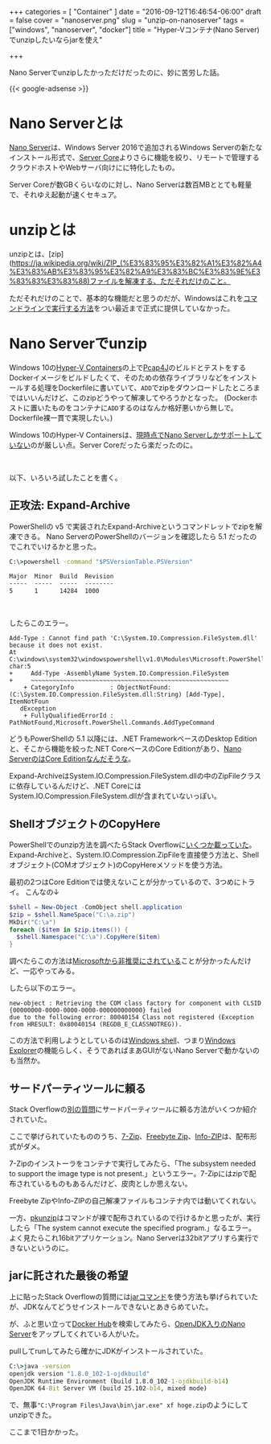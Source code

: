 +++
categories = [ "Container" ]
date = "2016-09-12T16:46:54-06:00"
draft = false
cover = "nanoserver.png"
slug = "unzip-on-nanoserver"
tags = ["windows", "nanoserver", "docker"]
title = "Hyper-Vコンテナ(Nano Server)でunzipしたいならjarを使え"

+++

Nano Serverでunzipしたかっただけだったのに、妙に苦労した話。

<!--more-->

{{< google-adsense >}}

# Nano Serverとは
[Nano Server](https://technet.microsoft.com/en-us/windows-server-docs/compute/nano-server/getting-started-with-nano-server)は、Windows Server 2016で追加されるWindows Serverの新たなインストール形式で、[Server Core](https://en.wikipedia.org/wiki/Server_Core)よりさらに機能を絞り、リモートで管理するクラウドホストやWebサーバ向けにに特化したもの。

Server Coreが数GBくらいなのに対し、Nano Serverは数百MBととても軽量で、それゆえ起動が速くセキュア。

# unzipとは
unzipとは、[zip](https://ja.wikipedia.org/wiki/ZIP_(%E3%83%95%E3%82%A1%E3%82%A4%E3%83%AB%E3%83%95%E3%82%A9%E3%83%BC%E3%83%9E%E3%83%83%E3%83%88)ファイルを解凍する、ただそれだけのこと。

ただそれだけのことで、基本的な機能だと思うのだが、Windowsはこれを[コマンドラインで実行する方法](https://technet.microsoft.com/en-us/library/dn841359.aspx)をつい最近まで正式に提供していなかった。

# Nano Serverでunzip
Windows 10の[Hyper-V Containers](https://www.kaitoy.xyz/2016/01/22/pcap4j-meets-windows-containers/#windows-containers%E3%81%A8%E3%81%AF)の上で[Pcap4J](https://github.com/kaitoy/pcap4j)のビルドとテストをするDockerイメージをビルドしたくて、そのための依存ライブラリなどをインストールする処理をDockerfileに書いていて、`ADD`でzipをダウンロードしたところまではいいんだけど、このzipどうやって解凍してやろうかとなった。
(Dockerホストに置いたものをコンテナに`ADD`するのはなんか格好悪いから無しで。Dockerfile裸一貫で実現したい。)

Windows 10のHyper-V Containersは、[現時点でNano Serverしかサポートしていない](https://social.msdn.microsoft.com/Forums/en-US/9eea93ac-18de-4953-bc7c-efd76a155526/are-microsoftwindowsservercore-containers-working-on-windows-10?forum=windowscontainers)のが厳しい点。Server Coreだったら楽だったのに。

<br>

以下、いろいろ試したことを書く。

## 正攻法: Expand-Archive
PowerShellの v5 で実装されたExpand-Archiveというコマンドレットでzipを解凍できる。
Nano ServerのPowerShellのバージョンを確認したら 5.1 だったのでこれでいけるかと思った。

```cmd
C:\>powershell -command "$PSVersionTable.PSVersion"

Major  Minor  Build  Revision
-----  -----  -----  --------
5      1      14284  1000
```

<br>

したらこのエラー。

```plain
Add-Type : Cannot find path 'C:\System.IO.Compression.FileSystem.dll' because it does not exist.
At
C:\windows\system32\windowspowershell\v1.0\Modules\Microsoft.PowerShell.Archive\Microsoft.PowerShell.Archive.psm1:914
char:5
+     Add-Type -AssemblyName System.IO.Compression.FileSystem
+     ~~~~~~~~~~~~~~~~~~~~~~~~~~~~~~~~~~~~~~~~~~~~~~~~~~~~~~~
    + CategoryInfo          : ObjectNotFound: (C:\System.IO.Compression.FileSystem.dll:String) [Add-Type], ItemNotFoun
   dException
    + FullyQualifiedErrorId : PathNotFound,Microsoft.PowerShell.Commands.AddTypeCommand
```

どうもPowerShellの 5.1 以降には、.NET FrameworkベースのDesktop Editionと、そこから機能を絞った.NET CoreベースのCore Editionがあり、[Nano ServerのはCore Editionなんだそうな](https://technet.microsoft.com/en-us/windows-server-docs/compute/nano-server/powershell-on-nano-server)。

Expand-ArchiveはSystem.IO.Compression.FileSystem.dllの中のZipFileクラスに依存しているんだけど、.NET CoreにはSystem.IO.Compression.FileSystem.dllが含まれていないっぽい。

## ShellオブジェクトのCopyHere
PowerShellでのunzip方法を調べたらStack Overflowに[いくつか載っていた](http://stackoverflow.com/questions/27768303/how-to-unzip-a-file-in-powershell)。
Expand-Archiveと、System.IO.Compression.ZipFileを直接使う方法と、Shellオブジェクト(COMオブジェクト)のCopyHereメソッドを使う方法。

最初の2つはCore Editionでは使えないことが分かっているので、3つめにトライ。
こんなの↓

```powershell
$shell = New-Object -ComObject shell.application
$zip = $shell.NameSpace("C:\a.zip")
MkDir("C:\a")
foreach ($item in $zip.items()) {
  $shell.Namespace("C:\a").CopyHere($item)
}
```

調べたらこの方法は[Microsoftから非推奨にされている](https://support.microsoft.com/ja-jp/kb/2679832)ことが分かったんだけど、一応やってみる。

したら以下のエラー。

```plain
new-object : Retrieving the COM class factory for component with CLSID {00000000-0000-0000-0000-000000000000} failed
due to the following error: 80040154 Class not registered (Exception from HRESULT: 0x80040154 (REGDB_E_CLASSNOTREG)).
```

この方法で利用しようとしているのは[Windows shell](https://en.wikipedia.org/wiki/Windows_shell)、つまり[Windows Explorer](https://ja.wikipedia.org/wiki/Windows_Explorer)の機能らしく、そうであればまあGUIがないNano Serverで動かないのも当然か。

## サードパーティツールに頼る
Stack Overflowの[別の質問](http://stackoverflow.com/questions/1021557/how-to-unzip-a-file-using-the-command-line)にサードパーティツールに頼る方法がいくつか紹介されていた。

ここで挙げられていたもののうち、[7-Zip](http://www.7-zip.org/download.html)、[Freebyte Zip](http://www.freebyte.com/fbzip/)、[Info-ZIP](http://infozip.sourceforge.net/)は、配布形式がダメ。

7-Zipのインストーラをコンテナで実行してみたら、「The subsystem needed to support the image type is not present.」というエラー。7-Zipにはzipで配布されているものもあるんだけど、皮肉としか思えない。

Freebyte ZipやInfo-ZIPの自己解凍ファイルもコンテナ内では動いてくれない。

一方、[pkunzip](http://membrane.com/synapse/library/pkunzip.html)はコマンドが裸で配布されているので行けるかと思ったが、実行したら「The system cannot execute the specified program.」なるエラー。
よく見たらこれ16bitアプリケーション。Nano Serverは32bitアプリすら実行できないというのに。

## jarに託された最後の希望
上に貼ったStack Overflowの質問には[jarコマンド](https://docs.oracle.com/javase/8/docs/technotes/tools/unix/jar.html)を使う方法も挙げられていたが、JDKなんてどうせインストールできないとあきらめていた。

が、ふと思い立って[Docker Hub](https://hub.docker.com/)を検索してみたら、[OpenJDK入りのNano Server](https://hub.docker.com/r/michaeltlombardi/nanoserveropenjdk/)をアップしてくれている人がいた。

pullしてrunしてみたら確かにJDKがインストールされていた。

```cmd
C:\>java -version
openjdk version "1.8.0_102-1-ojdkbuild"
OpenJDK Runtime Environment (build 1.8.0_102-1-ojdkbuild-b14)
OpenJDK 64-Bit Server VM (build 25.102-b14, mixed mode)
```

で、無事`"C:\Program Files\Java\bin\jar.exe" xf hoge.zip`のようにしてunzipできた。

ここまで1日かかった。
